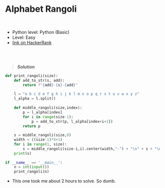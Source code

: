 # Alphabet Rangoli

<br>

- Python level: Python (Basic)
- Level: Easy
- [link on HackerRank](https://www.hackerrank.com/challenges/alphabet-rangoli/problem?isFullScreen=true)

<br>
<br>

> ***Solution***
> 

```python
def print_rangoli(size):
    def add_to_str(s, add):
        return f"{add}-{s}-{add}"
    
    l = "a b c d e f g h i j k l m n o p q r s t u v w x y z"
    l_alpha = l.split()
    
    def middle_rangoli(size,index):
        p = l_alpha[index]
        for i in range(size-1):
            p = add_to_str(p, l_alpha[index+i+1])
        return p
    
    s = middle_rangoli(size,0)
    width = ((size-1)*4+1)
    for i in range(1, size):
        s = middle_rangoli(size-i,i).center(width,"-") + "\n" + s + "\n" + middle_rangoli(size-i,i).center(width,"-")
    print(s)
    
if __name__ == '__main__':
    n = int(input())
    print_rangoli(n)
```

- This one took me about 2 hours to solve. So dumb.